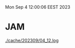 Mon Sep  4 12:00:06 EEST 2023
# JAM
<a href='./cache/202309/04_12.log'>./cache/202309/04_12.log</a>
